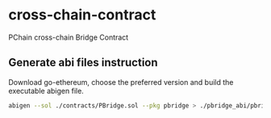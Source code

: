 # cross-chain-contract
PChain cross-chain Bridge Contract

## Generate abi files instruction

Download go-ethereum, choose the preferred version and build the executable abigen file.

```sh
abigen --sol ./contracts/PBridge.sol --pkg pbridge > ./pbridge_abi/pbridge_abi.go
```